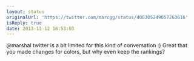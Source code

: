 ```yaml
---
layout: status
originalUrl: 'https://twitter.com/marcgg/status/400305249057263616'
isReply: true
date: 2013-11-12 16:53:03
---
```


@marshal twitter is a bit limited for this kind of conversation :) Great that you made changes for colors, but why even keep the rankings?
